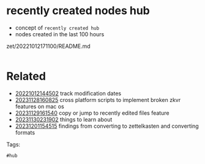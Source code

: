 # recently created nodes hub

- concept of `recently created hub`
- nodes created in the last 100 hours

zet/20221012171100/README.md

```
```

# Related

- [20221012144502](/zet/20221012144502/README.md) track modification dates
- [20231128160825](/zet/20231128160825/README.md) cross platform scripts to implement broken zkvr features on mac os
- [20231129161540](/zet/20231129161540/README.md) copy or jump to recently edited files feature
- [20231130231902](/zet/20231130231902/README.md) things to learn about
- [20231201154515](/zet/20231201154515/README.md) findings from converting to zettelkasten and converting formats

Tags:

    #hub
